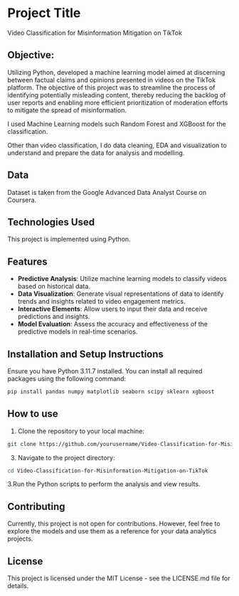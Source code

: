 # Project Title
Video Classification for Misinformation Mitigation on TikTok

## Objective:
Utilizing Python, developed a machine learning model aimed at discerning between factual claims and opinions presented in videos on the TikTok platform. The objective of this project was to streamline the process of identifying potentially misleading content, thereby reducing the backlog of user reports and enabling more efficient prioritization of moderation efforts to mitigate the spread of misinformation.

I used Machine Learning models such Random Forest and XGBoost for the classification.

Other than video classification, I do data cleaning, EDA and visualization to understand and prepare the data for analysis and modelling.

## Data
Dataset is taken from the Google Advanced Data Analyst Course on Coursera.

## Technologies Used

This project is implemented using Python.

## Features

- **Predictive Analysis**: Utilize machine learning models to classify videos based on historical data.
- **Data Visualization**: Generate visual representations of data to identify trends and insights related to video engagement metrics.
- **Interactive Elements**: Allow users to input their data and receive predictions and insights.
- **Model Evaluation**: Assess the accuracy and effectiveness of the predictive models in real-time scenarios.

## Installation and Setup Instructions

Ensure you have Python 3.11.7 installed. You can install all required packages using the following command:

```bash
pip install pandas numpy matplotlib seaborn scipy sklearn xgboost
```

## How to use
1. Clone the repository to your local machine:
```bash
git clone https://github.com/yourusername/Video-Classification-for-Misinformation-Mitigation-on-TikTok.git
```

3. Navigate to the project directory:
```bash
cd Video-Classification-for-Misinformation-Mitigation-on-TikTok
```
3.Run the Python scripts to perform the analysis and view results.

## Contributing
Currently, this project is not open for contributions. However, feel free to explore the models and use them as a reference for your data analytics projects.

## License
This project is licensed under the MIT License - see the LICENSE.md file for details. 



